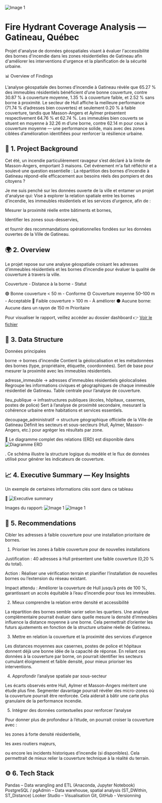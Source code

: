 ![Image 1](./docs/fontaine.png) 

# Fire Hydrant Coverage Analysis — Gatineau, Québec

Projet d'analyse de données géospatiales visant à évaluer l'accessibilité des bornes d'incendie dans les zones résidentielles de Gatineau afin d'améliorer les interventions d'urgence et la planification de la sécurité urbaine.

📊 Overview of Findings

L’analyse géospatiale des bornes d’incendie à Gatineau révèle que 65.27 % des immeubles résidentiels bénéficient d’une bonne couverture, contre 30.87 % à couverture moyenne, 1.35 % à couverture faible, et 2.52 % sans borne à proximité.
Le secteur de Hull affiche la meilleure performance (71.74 % d’adresses bien couvertes) et seulement 0.20 % à faible couverture, tandis que Masson-Angers et Aylmer présentent respectivement 64.76 % et 62.74 %.
Les immeubles bien couverts se situent en moyenne à 32.26 m d’une borne, contre 62.14 m pour ceux à couverture moyenne — une performance solide, mais avec des zones ciblées d’amélioration identifiées pour renforcer la résilience urbaine.

## 🧭 1. Project Background

Cet été, un incendie particulièrement ravageur s’est déclaré à la limite de Masson-Angers, emportant 3 maisons.
Cet événement m'a fait réfléchir et a soulevé une question essentielle : La répartition des bornes d’incendie à Gatineau répond-elle efficacement aux besoins réels des pompiers et des citoyens ?

Je me suis penché sur les données ouverte de la ville et entamer un projet d'analyse qui:
Vise à explorer la relation spatiale entre les bornes d’incendie, les immeubles résidentiels et les services d’urgence, afin de :

Mesurer la proximité réelle entre bâtiments et bornes,

Identifier les zones sous-desservies,

et fournir des recommandations opérationnelles fondées sur les données ouvertes de la Ville de Gatineau.

## 🌍 2. Overview

Le projet repose sur une analyse géospatiale croisant les adresses d’immeubles résidentiels et les bornes d’incendie pour évaluer la qualité de couverture à travers la ville.

Couverture - Distance à la borne - Statut

🟢 Bonne couverture	 < 50 m	- Conforme
🟡 Couverture moyenne	50–100 m - Acceptable
🔴 Faible couverture	> 100 m -	À améliorer
⚫ Aucune borne: 	Aucune dans un rayon de 150 m	Prioritaire

Pour visualiser le rapport, veillez accéder au dossier dashboard 👉  [Voir le fichier](https://github.com/metsworks/fire_hydrant_gatineau/blob/main/dashboard/looker_report.txt)

## 🧩 3. Data Structure
Données principales

borne → bornes d’incendie 
Contient la géolocalisation et les métadonnées des bornes (type, propriétaire, étiquette, coordonnées).
Sert de base pour mesurer la proximité avec les immeubles résidentiels.

adresse_immeuble → adresses d’immeubles résidentiels géolocalisées
Regroupe les informations civiques et géographiques de chaque immeuble résidentiel de Gatineau.
Table centrale pour l’analyse de couverture.

lieu_publique → infrastructures publiques (écoles, hôpitaux, casernes, postes de police)
Sert à l’analyse de proximité secondaire, mesurant la cohérence urbaine entre habitations et services essentiels.

decoupage_administratif → structure géographique officielle de la Ville de Gatineau
Définit les secteurs et sous-secteurs (Hull, Aylmer, Masson-Angers, etc.) pour agréger les résultats par zone.

📎 Le diagramme complet des relations (ERD) est disponible dans ![Diagramme ERD](./data_structure/erd.png)


.
Ce schéma illustre la structure logique du modèle et le flux de données utilisé pour générer les indicateurs de couverture.

## 📈 4. Executive Summary — Key Insights

Un exemple de certaines informations clés sont dans ce tableau


📎 ![Executive summary](./docs/summary.png)

Images du rapport:  ![Image 1](./docs/01.png) ![Image 1](./docs/02.png) 


## 🧠 5. Recommendations

Cibler les adresses à faible couverture pour une installation prioritaire de bornes.

1. Prioriser les zones à faible couverture pour de nouvelles installations

Justification : 40 adresses à Hull présentent une faible couverture (0,20 % du total).

Action : Réaliser une vérification terrain et planifier l’installation de nouvelles bornes ou l’extension du réseau existant.

Impact attendu : Améliorer la couverture de Hull jusqu’à près de 100 %, garantissant un accès équitable à l’eau d’incendie pour tous les immeubles.


2. Mieux comprendre la relation entre densité et accessibilité

La répartition des bornes semble varier selon les quartiers. Une analyse complémentaire pourrait évaluer dans quelle mesure la densité d’immeubles influence la distance moyenne à une borne.
Cela permettrait d’orienter les futurs ajustements en fonction de la structure urbaine réelle de Gatineau.

3. Mettre en relation la couverture et la proximité des services d’urgence

Les distances moyennes aux casernes, postes de police et hôpitaux donnent déjà une bonne idée de la capacité de réponse.
En reliant ces données à la couverture par borne, on pourrait identifier les secteurs cumulant éloignement et faible densité, pour mieux prioriser les interventions.

4. Approfondir l’analyse spatiale par sous-secteur

Les écarts observés entre Hull, Aylmer et Masson-Angers méritent une étude plus fine.
Segmenter davantage pourrait révéler des micro-zones où la couverture pourrait être renforcée.
Cela aiderait à bâtir une carte plus granulaire de la performance incendie.


5. Intégrer des données contextuelles pour renforcer l’analyse

Pour donner plus de profondeur à l’étude, on pourrait croiser la couverture avec :

les zones à forte densité résidentielle,

les axes routiers majeurs,

ou encore les incidents historiques d’incendie (si disponibles).
Cela permettrait de mieux relier la couverture technique à la réalité du terrain.


## ⚙️ 6. Tech Stack
Pandas – Data wrangling and ETL (Anaconda, Jupyter Notebook)
PostgreSQL / pgAdmin – Data warehouse, spatial analysis (ST_DWithin, ST_Distance)
Looker Studio – Visualisation
Git, GitHub - Versionning



